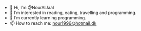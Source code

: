 - 👋 Hi, I’m @NourAlJaal
- 👀 I’m interested in reading, eating, travelling and programming.
- 🌱 I’m currently learning programming.
- 📫 How to reach me: nour1996@hotmail.dk

<!---
NourAlJaal/NourAlJaal is a ✨ special ✨ repository because its `README.md` (this file) appears on your GitHub profile.
You can click the Preview link to take a look at your changes.
--->
